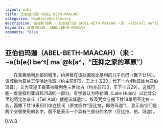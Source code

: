 ```yaml
---
layout: wiki
title: 亚伯伯玛迦（ABEL-BETH-MAACAH）
categories: NewBibleDictionary
description: 圣经新词典 - 亚伯伯玛迦（ABEL-BETH-MAACAH）（来：~a{b[e{l be^t[ ma`@k[a^，“压抑之家的草原”）
keywords: 亚伯伯玛迦, ABEL-BETH-MAACAH
comments: false
---
```


## 亚伯伯玛迦（ABEL-BETH-MAACAH）（来：~a{b[e{l be^t[ ma`@k[a^，“压抑之家的草原”）

　　在拿弗他利北部的城市，约押曾在该处围攻比基利的儿子示巴（撒下廿14）。该城后为亚兰王便哈达攻取（约主前879，王上十五20；代下十六4称该处为亚伯玛音），又为亚述王提革拉毗列色三世攻占（约主前733，王下十五29）。这城可能一度是叙利亚城邦*玛迦*的一部分。有学者认为呼勒湖（Lake Huleh）以北廿公里的阿比尔废丘（Tell Abil）就是该城遗址。埃及咒文与撒下廿18单用亚比拉一名，而撒下廿14采用引申连接词（原文应作“亚比拉，即伯玛迦”），显示出它们是两个交替使用的名字，而不是表示一个具有三部分的名字（亚比拉、伯、玛迦）。

D.W.B.
